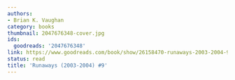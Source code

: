 ```yaml
---
authors:
- Brian K. Vaughan
category: books
thumbnail: 2047676348-cover.jpg
ids:
  goodreads: '2047676348'
link: https://www.goodreads.com/book/show/26158470-runaways-2003-2004-9
status: read
title: 'Runaways (2003-2004) #9'
---
```

